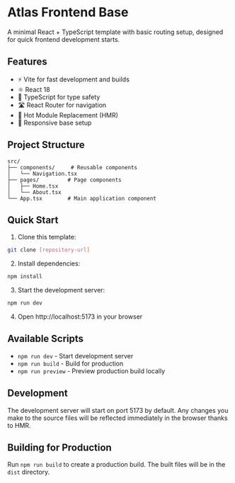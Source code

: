 # Atlas Frontend Base

A minimal React + TypeScript template with basic routing setup, designed for quick frontend development starts.

## Features

- ⚡️ Vite for fast development and builds
- ⚛️ React 18
- 📝 TypeScript for type safety
- 🛣️ React Router for navigation
- 🔄 Hot Module Replacement (HMR)
- 📱 Responsive base setup

## Project Structure

```
src/
├── components/     # Reusable components
│   └── Navigation.tsx
├── pages/         # Page components
│   ├── Home.tsx
│   └── About.tsx
└── App.tsx        # Main application component
```

## Quick Start

1. Clone this template:
```bash
git clone [repository-url]
```

2. Install dependencies:
```bash
npm install
```

3. Start the development server:
```bash
npm run dev
```

4. Open http://localhost:5173 in your browser

## Available Scripts

- `npm run dev` - Start development server
- `npm run build` - Build for production
- `npm run preview` - Preview production build locally

## Development

The development server will start on port 5173 by default. Any changes you make to the source files will be reflected immediately in the browser thanks to HMR.

## Building for Production

Run `npm run build` to create a production build. The built files will be in the `dist` directory.
